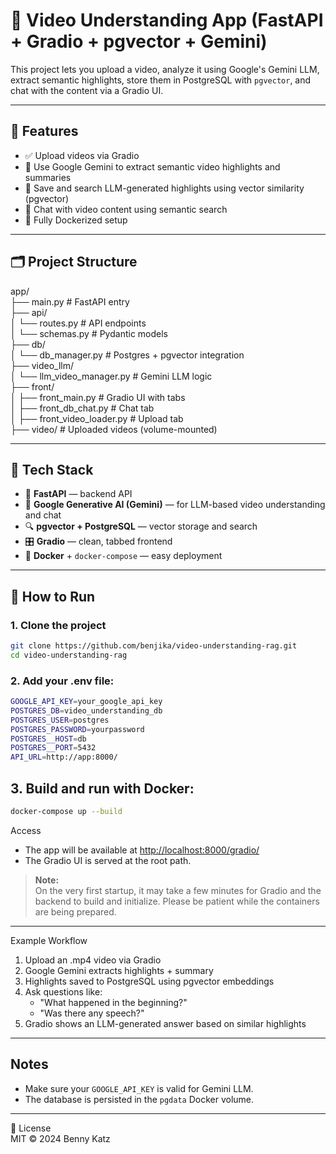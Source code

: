 # 🎥 Video Understanding App (FastAPI + Gradio + pgvector + Gemini)

This project lets you upload a video, analyze it using Google's Gemini LLM, extract semantic highlights, store them in PostgreSQL with `pgvector`, and chat with the content via a Gradio UI.

---

## 🚀 Features

- ✅ Upload videos via Gradio
- 🤖 Use Google Gemini to extract semantic video highlights and summaries
- 🧠 Save and search LLM-generated highlights using vector similarity (pgvector)
- 💬 Chat with video content using semantic search
- 🐳 Fully Dockerized setup

---

## 🗂️ Project Structure

app/  
├── main.py # FastAPI entry  
├── api/  
│ └── routes.py # API endpoints  
│ └── schemas.py # Pydantic models  
├── db/  
│ └── db_manager.py # Postgres + pgvector integration  
├── video_llm/  
│ └── llm_video_manager.py # Gemini LLM logic  
├── front/  
│ ├── front_main.py # Gradio UI with tabs  
│ ├── front_db_chat.py # Chat tab  
│ ├── front_video_loader.py # Upload tab  
├── video/ # Uploaded videos (volume-mounted)  


---

## 🧰 Tech Stack

- 🧬 **FastAPI** — backend API
- 🤖 **Google Generative AI (Gemini)** — for LLM-based video understanding and chat
- 🔍 **pgvector + PostgreSQL** — vector storage and search
- 🎛 **Gradio** — clean, tabbed frontend
- 🐳 **Docker** + `docker-compose` — easy deployment

---

## 🧪 How to Run

### 1. Clone the project

```bash
git clone https://github.com/benjika/video-understanding-rag.git
cd video-understanding-rag
```

### 2. Add your .env file:

```bash
GOOGLE_API_KEY=your_google_api_key
POSTGRES_DB=video_understanding_db
POSTGRES_USER=postgres
POSTGRES_PASSWORD=yourpassword
POSTGRES__HOST=db
POSTGRES__PORT=5432
API_URL=http://app:8000/
```

## 3. Build and run with Docker:
```bash
docker-compose up --build
```

Access  
- The app will be available at [http://localhost:8000/gradio/](http://localhost:8000/gradio/)
- The Gradio UI is served at the root path.
> **Note:**  
> On the very first startup, it may take a few minutes for Gradio and the backend to build and initialize. Please be patient while the containers are being prepared.

---

Example Workflow  
1. Upload an .mp4 video via Gradio  
2. Google Gemini extracts highlights + summary  
3. Highlights saved to PostgreSQL using pgvector embeddings  
4. Ask questions like:  
    - "What happened in the beginning?"  
    - "Was there any speech?"  
5. Gradio shows an LLM-generated answer based on similar highlights  

---

## Notes

- Make sure your `GOOGLE_API_KEY` is valid for Gemini LLM.
- The database is persisted in the `pgdata` Docker volume.

---

📜 License  
MIT © 2024 Benny Katz